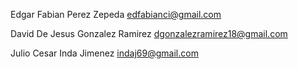 Edgar Fabian Perez Zepeda
edfabianci@gmail.com

David De Jesus Gonzalez Ramirez
dgonzalezramirez18@gmail.com

Julio Cesar Inda Jimenez
indaj69@gmail.com
